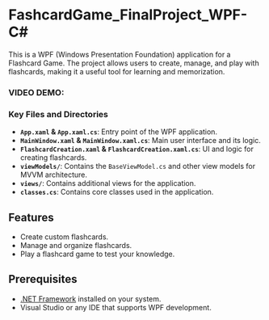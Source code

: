 # FashcardGame_FinalProject_WPF-C#

This is a WPF (Windows Presentation Foundation) application for a Flashcard Game. The project allows users to create, manage, and play with flashcards, making it a useful tool for learning and memorization.

### VIDEO DEMO: 



### Key Files and Directories

- **`App.xaml` & `App.xaml.cs`**: Entry point of the WPF application.
- **`MainWindow.xaml` & `MainWindow.xaml.cs`**: Main user interface and its logic.
- **`FlashcardCreation.xaml` & `FlashcardCreation.xaml.cs`**: UI and logic for creating flashcards.
- **`viewModels/`**: Contains the `BaseViewModel.cs` and other view models for MVVM architecture.
- **`views/`**: Contains additional views for the application.
- **`classes.cs`**: Contains core classes used in the application.

## Features

- Create custom flashcards.
- Manage and organize flashcards.
- Play a flashcard game to test your knowledge.

## Prerequisites

- [.NET Framework](https://dotnet.microsoft.com/) installed on your system.
- Visual Studio or any IDE that supports WPF development.

